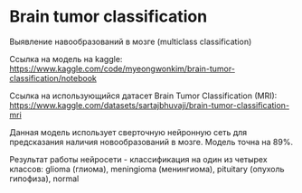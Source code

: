 # Brain  tumor classification

Выявление навообразований в мозге (multiclass classification)

Ссылка на модель на kaggle: https://www.kaggle.com/code/myeongwonkim/brain-tumor-classification/notebook

Ссылка на использующийся датасет Brain Tumor Classification (MRI): https://www.kaggle.com/datasets/sartajbhuvaji/brain-tumor-classification-mri

Данная модель использует сверточную нейронную сеть для предсказания наличия новообразований в мозге. Модель точна на 89%.

Результат работы нейросети - классификация на один из четырех классов: glioma (глиома), meningioma (менингиома), pituitary (опухоль гипофиза), normal 